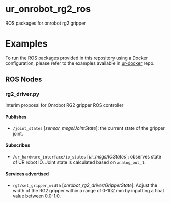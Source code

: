 # ur_onrobot_rg2_ros
ROS packages for onrobot rg2 gripper

# Examples

To run the ROS packages provided in this repository using a Docker configuration, please refer to the examples available in [ur-docker](https://github.com/husarion/ur-onrobot-rg2-docker) repo.

## ROS Nodes

### rg2_driver.py

Interim proposal for Onrobot RG2 gripper ROS controller

#### Publishes

- `/joint_states` [*sensor_msgs/JointState*]: the current state of the gripper joint.

#### Subscribes

- `/ur_hardware_interface/io_states` [*ur_msgs/IOStates*]: observes state of UR robot IO. Joint state is calculated based on `analog_out_1`. 

#### Services advertised

- `rg2/set_gripper_width` [*onrobot_rg2_driver/GripperState*]: Adjust the width of the RG2 gripper within a range of 0-102 mm by inputting a float value between 0.0-1.0.
